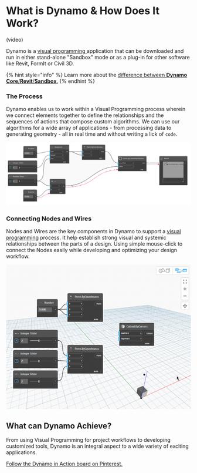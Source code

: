 # What is Dynamo & How Does It Work?

(video)

Dynamo is a [visual programming ](broken-reference/)application that can be downloaded and run in either stand-alone "Sandbox" mode or as a plug-in for other software like Revit, FormIt or Civil 3D.

{% hint style="info" %}
Learn more about the [difference between **Dynamo Core**/**Revit**/**Sandbox**.](https://dynamobim.org/a-new-way-to-get-dynamo-sandbox/)
{% endhint %}

### The Process

Dynamo enables us to work within a Visual Programming process wherein we connect elements together to define the relationships and the sequences of actions that compose custom algorithms. We can use our algorithms for a wide array of applications - from processing data to generating geometry - all in real time and without writing a lick of `code`.

![](<../.gitbook/assets/nodes and wires - flow of data (1).jpg>)

### Connecting Nodes and Wires

Nodes and Wires are the key components in Dynamo to support a [visual programming](../a\_appendix/a-1\_visual-programming-and-dynamo.md) process. It help establish strong visual and systemic relationships between the parts of a design. Using simple mouse-click to connect the Nodes easily while developing and optimizing your design workflow.

![](<../.gitbook/assets/what is dynamo - connecting nodes with wires.gif>)

## What can Dynamo Achieve?

From using Visual Programming for project workflows to developing customized tools, Dynamo is an integral aspect to a wide variety of exciting applications.

[Follow the Dynamo in Action board on Pinterest.](http://www.pinterest.com/modelabnyc/dynamo-in-action/)

